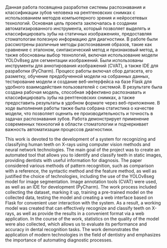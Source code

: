 Данная работа посвящена разработке системы распознавания и классификации зубов человека на рентгеновских снимках с использованием методов компьютерного зрения и нейросетевых технологий. Основная цель проекта заключалась в создании автоматизированного инструмента, который позволяет выделять и классифицировать зубы на статичных изображениях, предоставляя стоматологам полезную информацию для диагностики.
В работе были рассмотрены различные методы распознавания образов, такие как сравнение с эталоном, синтаксический метод и признаковый метод, а также обоснованы выбор технологий, включая использование модели YOLOv8seg для сегментации изображений. Были использованы инструменты для аннотирования изображений (CVAT), а также IDE для разработки (PyCharm).
Процесс работы включал сбор датасета, его разметку, обучение предобученной модели на собранных данных, тестирование модели и создание веб-интерфейса на базе Flask для удобного взаимодействия пользователей с системой. В результате была создана рабочая модель, способная эффективно распознавать и классифицировать зубы на рентгеновских снимках, а также предоставить результаты в удобном формате через веб-приложение.
В ходе выполнения работы также была собрана статистика о качестве модели, что позволяет оценить ее производительность и точность в задачах распознавания зубов. Работа демонстрирует применение современных технологий в области стоматологии и подчеркивает важность автоматизации процессов диагностики.

This work is devoted to the development of a system for recognizing and classifying human teeth on X-rays using computer vision methods and neural network technologies. The main goal of the project was to create an automated tool that allows you to identify and classify teeth in static images, providing dentists with useful information for diagnosis.
The paper considered various methods of pattern recognition, such as comparison with a reference, the syntactic method and the feature method, as well as justified the choice of technologies, including the use of the YOLOv8seg model for image segmentation. Image annotation tools (CVAT) were used, as well as an IDE for development (PyCharm).
The work process included collecting the dataset, marking it up, training a pre-trained model on the collected data, testing the model and creating a web interface based on Flask for convenient user interaction with the system. As a result, a working model was created that can effectively recognize and classify teeth on X-rays, as well as provide the results in a convenient format via a web application.
In the course of the work, statistics on the quality of the model were also collected, which allows us to evaluate its performance and accuracy in dental recognition tasks. The work demonstrates the application of modern technologies in the field of dentistry and emphasizes the importance of automating diagnostic processes.
